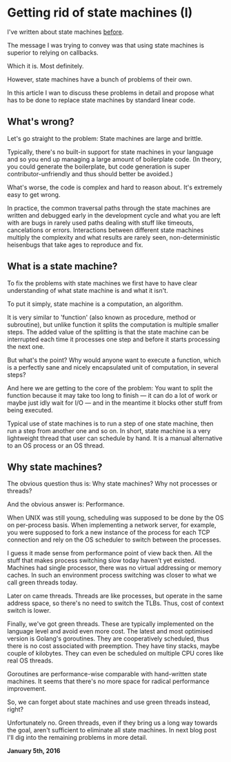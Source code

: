 # Getting rid of state machines (I)



I've written about state machines [before](http:///www.250bpm.com/blog:25).

The message I was trying to convey was that using state machines is superior to relying on callbacks.

Which it is. Most definitely.

However, state machines have a bunch of problems of their own.

In this article I wan to discuss these problems in detail and propose what has to be done to replace state machines by standard linear code.

What's wrong?
-------------

Let's go straight to the problem: State machines are large and brittle.

Typically, there's no built-in support for state machines in your language and so you end up managing a large amount of boilerplate code. (In theory, you could generate the boilerplate, but code generation is super contributor-unfriendly and thus should better be avoided.)

What's worse, the code is complex and hard to reason about. It's extremely easy to get wrong.

In practice, the common traversal paths through the state machines are written and debugged early in the development cycle and what you are left with are bugs in rarely used paths dealing with stuff like timeouts, cancelations or errors. Interactions between different state machines multiply the complexity and what results are rarely seen, non-deterministic heisenbugs that take ages to reproduce and fix.

What is a state machine?
------------------------

To fix the problems with state machines we first have to have clear understanding of what state machine is and what it isn't.

To put it simply, state machine is a computation, an algorithm.

It is very similar to 'function' (also known as procedure, method or subroutine), but unlike function it splits the computation is multiple smaller steps. The added value of the splitting is that the state machine can be interrupted each time it processes one step and before it starts processing the next one.

But what's the point? Why would anyone want to execute a function, which is a perfectly sane and nicely encapsulated unit of computation, in several steps?

And here we are getting to the core of the problem: You want to split the function because it may take too long to finish — it can do a lot of work or maybe just idly wait for I/O — and in the meantime it blocks other stuff from being executed.

Typical use of state machines is to run a step of one state machine, then run a step from another one and so on. In short, state machine is a very lightweight thread that user can schedule by hand. It is a manual alternative to an OS process or an OS thread.

Why state machines?
-------------------

The obvious question thus is: Why state machines? Why not processes or threads?

And the obvious answer is: Performance.

When UNIX was still young, scheduling was supposed to be done by the OS on per-process basis. When implementing a network server, for example, you were supposed to fork a new instance of the process for each TCP connection and rely on the OS scheduler to switch between the processes.

I guess it made sense from performance point of view back then. All the stuff that makes process switching slow today haven't yet existed. Machines had single processor, there was no virtual addressing or memory caches. In such an environment process switching was closer to what we call green threads today.

Later on came threads. Threads are like processes, but operate in the same address space, so there's no need to switch the TLBs. Thus, cost of context switch is lower.

Finally, we've got green threads. These are typically implemented on the language level and avoid even more cost. The latest and most optimised version is Golang's goroutines. They are cooperatively scheduled, thus there is no cost associated with preemption. They have tiny stacks, maybe couple of kilobytes. They can even be scheduled on multiple CPU cores like real OS threads.

Goroutines are performance-wise comparable with hand-written state machines. It seems that there's no more space for radical performance improvement.

So, we can forget about state machines and use green threads instead, right?

Unfortunately no. Green threads, even if they bring us a long way towards the goal, aren't sufficient to eliminate all state machines. In next blog post I'll dig into the remaining problems in more detail.

**January 5th, 2016**
